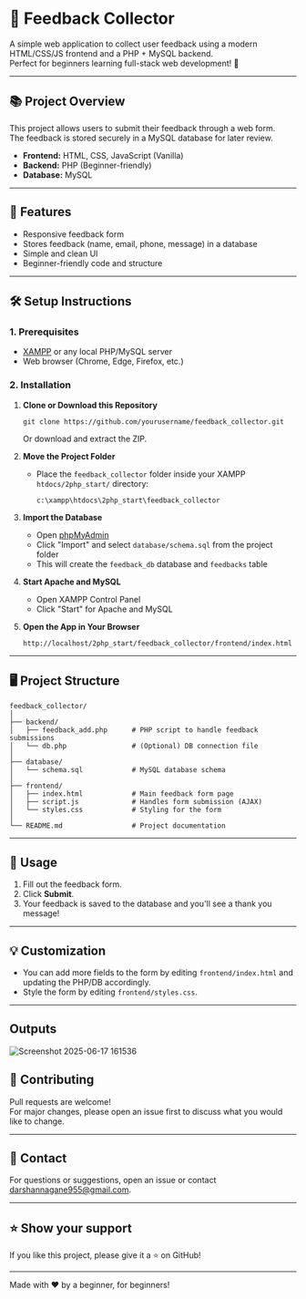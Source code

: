 # 📝 Feedback Collector

A simple web application to collect user feedback using a modern HTML/CSS/JS frontend and a PHP + MySQL backend.  
Perfect for beginners learning full-stack web development! 🚀

---

## 📚 Project Overview

This project allows users to submit their feedback through a web form.  
The feedback is stored securely in a MySQL database for later review.

- **Frontend:** HTML, CSS, JavaScript (Vanilla)
- **Backend:** PHP (Beginner-friendly)
- **Database:** MySQL

---

## 🎯 Features

- Responsive feedback form
- Stores feedback (name, email, phone, message) in a database
- Simple and clean UI
- Beginner-friendly code and structure

---

## 🛠️ Setup Instructions

### 1. Prerequisites

- [XAMPP](https://www.apachefriends.org/) or any local PHP/MySQL server
- Web browser (Chrome, Edge, Firefox, etc.)

### 2. Installation

1. **Clone or Download this Repository**
   ```
   git clone https://github.com/yourusername/feedback_collector.git
   ```
   Or download and extract the ZIP.

2. **Move the Project Folder**
   - Place the `feedback_collector` folder inside your XAMPP `htdocs/2php_start/` directory:
     ```
     c:\xampp\htdocs\2php_start\feedback_collector
     ```

3. **Import the Database**
   - Open [phpMyAdmin](http://localhost/phpmyadmin/)
   - Click "Import" and select `database/schema.sql` from the project folder
   - This will create the `feedback_db` database and `feedbacks` table

4. **Start Apache and MySQL**
   - Open XAMPP Control Panel
   - Click "Start" for Apache and MySQL

5. **Open the App in Your Browser**
   ```
   http://localhost/2php_start/feedback_collector/frontend/index.html
   ```

---

## 🖥️ Project Structure

```
feedback_collector/
│
├── backend/
│   ├── feedback_add.php      # PHP script to handle feedback submissions
│   └── db.php                # (Optional) DB connection file
│
├── database/
│   └── schema.sql            # MySQL database schema
│
├── frontend/
│   ├── index.html            # Main feedback form page
│   ├── script.js             # Handles form submission (AJAX)
│   └── styles.css            # Styling for the form
│
└── README.md                 # Project documentation
```

---

## 🚦 Usage

1. Fill out the feedback form.
2. Click **Submit**.
3. Your feedback is saved to the database and you'll see a thank you message!

---

## 💡 Customization

- You can add more fields to the form by editing `frontend/index.html` and updating the PHP/DB accordingly.
- Style the form by editing `frontend/styles.css`.

---

## Outputs
![Screenshot 2025-06-17 161536](https://github.com/user-attachments/assets/4631b378-880b-4e9a-b8a1-d98b3d85246c)


## 🤝 Contributing

Pull requests are welcome!  
For major changes, please open an issue first to discuss what you would like to change.

---

## 📧 Contact

For questions or suggestions, open an issue or contact [darshannagane955@gmail.com](darshannagne955@gmail.com.com).

---

## ⭐️ Show your support

If you like this project, please give it a ⭐️ on GitHub!

---

Made with ❤️ by a beginner, for beginners!



